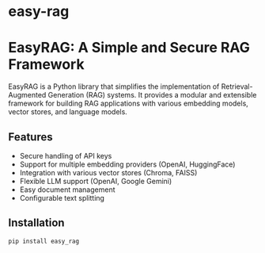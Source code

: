 # easy-rag

# EasyRAG: A Simple and Secure RAG Framework

EasyRAG is a Python library that simplifies the implementation of Retrieval-Augmented Generation (RAG) systems. It provides a modular and extensible framework for building RAG applications with various embedding models, vector stores, and language models.

## Features

- Secure handling of API keys
- Support for multiple embedding providers (OpenAI, HuggingFace)
- Integration with various vector stores (Chroma, FAISS)
- Flexible LLM support (OpenAI, Google Gemini)
- Easy document management
- Configurable text splitting

## Installation

```bash
pip install easy_rag
